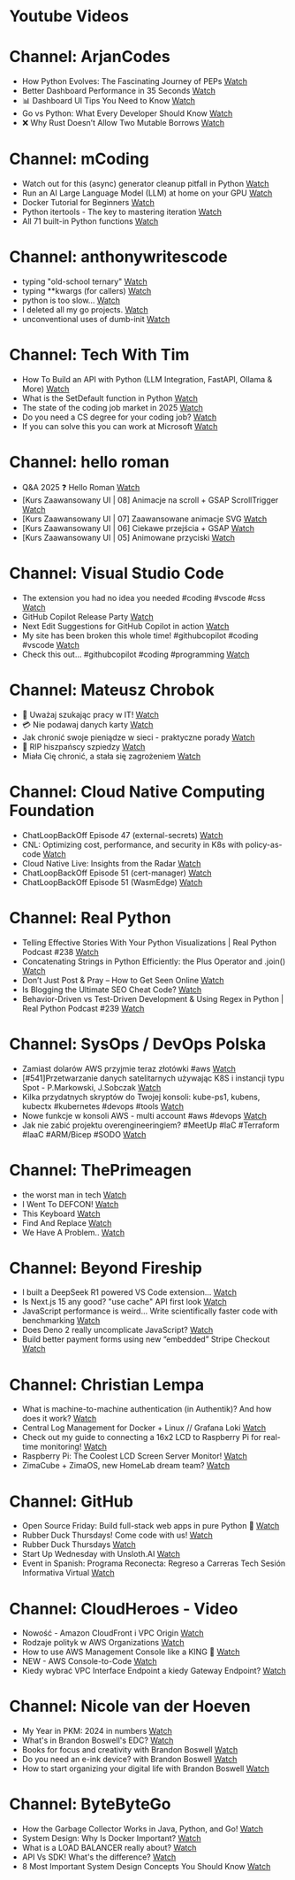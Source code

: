 
Youtube Videos
==============

# Channel: ArjanCodes
  
 - How Python Evolves: The Fascinating Journey of PEPs  [Watch](https://youtu.be/TzpOdpdX7pE)  
 - Better Dashboard Performance in 35 Seconds  [Watch](https://youtu.be/0kE0qewcIfM)  
 - 📊 Dashboard UI Tips You Need to Know  [Watch](https://youtu.be/q7OGeOKziUM)  
 - Go vs Python: What Every Developer Should Know  [Watch](https://youtu.be/bhIrmT4uf1M)  
 - ❌ Why Rust Doesn’t Allow Two Mutable Borrows  [Watch](https://youtu.be/WiQL2kaaF5Q)
# Channel: mCoding
  
 - Watch out for this (async) generator cleanup pitfall in Python  [Watch](https://youtu.be/N56Jrqc7SBk)  
 - Run an AI Large Language Model (LLM) at home on your GPU  [Watch](https://youtu.be/RejIVgfER-4)  
 - Docker Tutorial for Beginners  [Watch](https://youtu.be/b0HMimUb4f0)  
 - Python itertools - The key to mastering iteration  [Watch](https://youtu.be/1p7xa_BHYDs)  
 - All 71 built-in Python functions  [Watch](https://youtu.be/7Qu_KXc7xSI)
# Channel: anthonywritescode
  
 - typing "old-school ternary"  [Watch](https://youtu.be/BeKdKpw5StU)  
 - typing **kwargs (for callers)  [Watch](https://youtu.be/Nb2mIrfUHNw)  
 - python is too slow...  [Watch](https://youtu.be/FFoeU3t-N4c)  
 - I deleted all my go projects.  [Watch](https://youtu.be/xuv9A7CJF54)  
 - unconventional uses of dumb-init  [Watch](https://youtu.be/thqnRzzXZvQ)
# Channel: Tech With Tim
  
 - How To Build an API with Python (LLM Integration, FastAPI, Ollama & More)  [Watch](https://youtu.be/cy6EAp4iNN4)  
 - What is the SetDefault function in Python  [Watch](https://youtu.be/4YY13fIVtlk)  
 - The state of the coding job market in 2025  [Watch](https://youtu.be/0D83-b9kt48)  
 - Do you need a CS degree for your coding job?  [Watch](https://youtu.be/MpYXk8v-7-U)  
 - If you can solve this you can work at Microsoft  [Watch](https://youtu.be/uuQAJFW_BIM)
# Channel: hello roman
  
 - Q&A 2025 ❓ Hello Roman  [Watch](https://youtu.be/8aCN2-puJpM)  
 - [Kurs Zaawansowany UI | 08] Animacje na scroll + GSAP ScrollTrigger  [Watch](https://youtu.be/srkezHzMCPU)  
 - [Kurs Zaawansowany UI | 07] Zaawansowane animacje SVG  [Watch](https://youtu.be/Jbwut40SnAY)  
 - [Kurs Zaawansowany UI | 06] Ciekawe przejścia + GSAP  [Watch](https://youtu.be/7rtNmrVIxA8)  
 - [Kurs Zaawansowany UI | 05] Animowane przyciski  [Watch](https://youtu.be/uUqrqnTlHf4)
# Channel: Visual Studio Code
  
 - The extension you had no idea you needed #coding #vscode #css  [Watch](https://youtu.be/oVS-NPxGZmE)  
 - GitHub Copilot Release Party  [Watch](https://youtu.be/yzl7RtJZCEE)  
 - Next Edit Suggestions for GitHub Copilot in action  [Watch](https://youtu.be/zPUvU6XYhpw)  
 - My site has been broken this whole time! #githubcopilot #coding #vscode  [Watch](https://youtu.be/GPMWEBOwMCA)  
 - Check this out… #githubcopilot #coding #programming  [Watch](https://youtu.be/QP_WFDo3F88)
# Channel: Mateusz Chrobok
  
 - 👺 Uważaj szukając pracy w IT!  [Watch](https://youtu.be/t0CAfOBkae8)  
 - 💳 Nie podawaj danych karty  [Watch](https://youtu.be/TAI15StZ3m0)  
 - Jak chronić swoje pieniądze w sieci - praktyczne porady  [Watch](https://youtu.be/wdFv1NQqlaw)  
 - 👻 RIP hiszpańscy szpiedzy  [Watch](https://youtu.be/vhmAM9E5AYs)  
 - Miała Cię chronić, a stała się zagrożeniem  [Watch](https://youtu.be/uZHxQej3ImA)
# Channel: Cloud Native Computing Foundation
  
 - ChatLoopBackOff Episode 47 (external-secrets)  [Watch](https://youtu.be/F1VRkXR1UG0)  
 - CNL: Optimizing cost, performance, and security in K8s with policy-as-code  [Watch](https://youtu.be/O5YBwJO6FCw)  
 - Cloud Native Live: Insights from the Radar  [Watch](https://youtu.be/Sxnqk6EoB-s)  
 - ChatLoopBackOff Episode 51 (cert-manager)  [Watch](https://youtu.be/UR64KulZDCM)  
 - ChatLoopBackOff Episode 51 (WasmEdge)  [Watch](https://youtu.be/Cxz7pC9Lq2k)
# Channel: Real Python
  
 - Telling Effective Stories With Your Python Visualizations | Real Python Podcast #238  [Watch](https://youtu.be/z5XAFyWqzl0)  
 - Concatenating Strings in Python Efficiently: the Plus Operator and .join()  [Watch](https://youtu.be/ceDnOVc4eaE)  
 - Don’t Just Post & Pray – How to Get Seen Online  [Watch](https://youtu.be/I1vXNnOo9Bo)  
 - Is Blogging the Ultimate SEO Cheat Code?  [Watch](https://youtu.be/Wxat8IeZ-LA)  
 - Behavior-Driven vs Test-Driven Development & Using Regex in Python | Real Python Podcast #239  [Watch](https://youtu.be/F5exqO63gr4)
# Channel: SysOps / DevOps Polska
  
 - Zamiast dolarów AWS przyjmie teraz złotówki #aws  [Watch](https://youtu.be/jnjCOTvmpjU)  
 - [#541]Przetwarzanie danych satelitarnych używając K8S i instancji typu Spot - P.Markowski, J.Sobczak  [Watch](https://youtu.be/vQ86Y9RX0Bg)  
 - Kilka przydatnych skryptów do Twojej konsoli: kube-ps1, kubens, kubectx #kubernetes #devops #tools  [Watch](https://youtu.be/59aCpkarSHw)  
 - Nowe funkcje w konsoli AWS - multi account #aws #devops  [Watch](https://youtu.be/ECQmtAYrTgg)  
 - Jak nie zabić projektu overengineeringiem? #MeetUp #IaC #Terraform #IaaC #ARM/Bicep #SODO  [Watch](https://youtu.be/oDK2rgiIFFg)
# Channel: ThePrimeagen
  
 - the worst man in tech  [Watch](https://youtu.be/A_XGsAl-LqY)  
 - I Went To DEFCON!  [Watch](https://youtu.be/GwcFxTuMYmU)  
 - This Keyboard  [Watch](https://youtu.be/dhuX9t2j5Hc)  
 - Find And Replace  [Watch](https://youtu.be/v2a6Nv7RSd0)  
 - We Have A Problem..  [Watch](https://youtu.be/1-0r90bm6CE)
# Channel: Beyond Fireship
  
 - I built a DeepSeek R1 powered VS Code extension…  [Watch](https://youtu.be/clJCDHml2cA)  
 - Is Next.js 15 any good? "use cache" API first look  [Watch](https://youtu.be/xWkozeculPo)  
 - JavaScript performance is weird... Write scientifically faster code with benchmarking  [Watch](https://youtu.be/_pWA4rbzvIg)  
 - Does Deno 2 really uncomplicate JavaScript?  [Watch](https://youtu.be/8IHhvkaVqVE)  
 - Build better payment forms using new “embedded” Stripe Checkout  [Watch](https://youtu.be/7WFXl4-aCxs)
# Channel: Christian Lempa
  
 - What is machine-to-machine authentication (in Authentik)? And how does it work?  [Watch](https://youtu.be/bS_Pey6yAjA)  
 - Central Log Management for Docker + Linux // Grafana Loki  [Watch](https://youtu.be/KK9FI4OfPUY)  
 - Check out my guide to connecting a 16x2 LCD to Raspberry Pi for real-time monitoring!  [Watch](https://youtu.be/Ea8ME7omdlM)  
 - Raspberry Pi: The Coolest LCD Screen Server Monitor!  [Watch](https://youtu.be/EzxhX0OFCl8)  
 - ZimaCube + ZimaOS, new HomeLab dream team?  [Watch](https://youtu.be/cpq1UWeSEWA)
# Channel: GitHub
  
 - Open Source Friday: Build full-stack web apps in pure Python 🐍  [Watch](https://youtu.be/FPOpXOqDsyE)  
 - Rubber Duck Thursdays! Come code with us!  [Watch](https://youtu.be/YKufzUw1Xuo)  
 - Rubber Duck Thursdays  [Watch](https://youtu.be/ZRgADkVL4Jo)  
 - Start Up Wednesday with Unsloth.AI  [Watch](https://youtu.be/lyVxD0bJDOk)  
 - Event in Spanish: Programa Reconecta: Regreso a Carreras Tech Sesión Informativa Virtual  [Watch](https://youtu.be/f3Z4PFcCFkY)
# Channel: CloudHeroes - Video
  
 - Nowość - Amazon CloudFront i VPC Origin  [Watch](https://youtu.be/QEpjk36AEIA)  
 - Rodzaje polityk w AWS Organizations  [Watch](https://youtu.be/IuSgrk7LA_4)  
 - How to use AWS Management Console like a KING 👑  [Watch](https://youtu.be/Ki3U10-tC7U)  
 - NEW - AWS Console-to-Code  [Watch](https://youtu.be/_usWUKodGy8)  
 - Kiedy wybrać VPC Interface Endpoint a kiedy Gateway Endpoint?  [Watch](https://youtu.be/viF5pT-HReI)
# Channel: Nicole van der Hoeven
  
 - My Year in PKM: 2024 in numbers  [Watch](https://youtu.be/NxCZ8GaM-Vw)  
 - What's in Brandon Boswell's EDC?  [Watch](https://youtu.be/Noswl0jCA4k)  
 - Books for focus and creativity with Brandon Boswell  [Watch](https://youtu.be/Ugc4U8Rx7RM)  
 - Do you need an e-ink device? with Brandon Boswell  [Watch](https://youtu.be/uUKPV6mWMFM)  
 - How to start organizing your digital life with Brandon Boswell  [Watch](https://youtu.be/Ykhyw3T3ICU)
# Channel: ByteByteGo
  
 - How the Garbage Collector Works in Java, Python, and Go!  [Watch](https://youtu.be/3Kqal7QaCCM)  
 - System Design: Why Is Docker Important?  [Watch](https://youtu.be/QEzbZKtLi-g)  
 - What is a LOAD BALANCER really about?  [Watch](https://youtu.be/LQuuoHTyYz8)  
 - API Vs SDK! What's the difference?  [Watch](https://youtu.be/GhX8sNyFo5w)  
 - 8 Most Important System Design Concepts You Should Know  [Watch](https://youtu.be/BTjxUS_PylA)